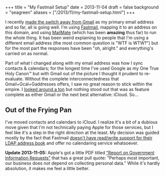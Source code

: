 +++
title = "My Fastmail Setup"
date = 2013-11-04
draft = false
background = "seagreen"
aliases = ["/2013/11/my-fastmail-setup.html"]
+++

I recently [made the switch away from Gmail](/2013/10/leaving-gmail.html) as my
primary email address and so far, all is going well. I'm using
[Fastmail](https://www.fastmail.com/), mapping it to an address on this domain,
and using [MailMate](http://freron.com/) (which has been **amazing** thus far)
to run the whole thing. It has been weird explaining to people that I'm using a
different email address (the most common question is "WTF is WTW?") but for the
most part the responses have been "oh, alright." and everything's carried on as
normal.

Part of what I changed along with my email address was how I sync contacts &
calendars; for the longest time I've used Google as my One True Holy
Canon&trade; but with Gmail out of the picture I thought it prudent to
re-evaluate. Without the complete interconnectedness that Gmail+Gcal+Gaddresses
offers, I saw no great reason to stick within the empire. I [looked around a
ton](http://lmgtfy.com/?q=online+calendar) but nothing stood out that was as
feature complete as either Gmail or the next best alternative: iCloud. So...

## Out of the Frying Pan

I've moved contacts and calendars to iCloud. I realize it's a bit of a dubious
move given that I'm not technically paying Apple for those services, but I feel
like it's a step in the right direction at the least. My decision was guided
mostly by the fact that Fastmail [doesn't have read/write support for their LDAP
address book](https://www.fastmail.fm/help/address_book_ldap_access.html) and
offer no calendaring service whatsoever.

**Update 2013-11-05:** Apple's got a little PDF titled ["Report on Government
Information
Requests"](http://www.apple.com/pr/pdf/131105reportongovernmentinforequests2.pdf)
that has a great pull quote: "Perhaps most important, our business does not
depend on collecting personal data." While it's hardly absolution, it makes me
feel a little better.
